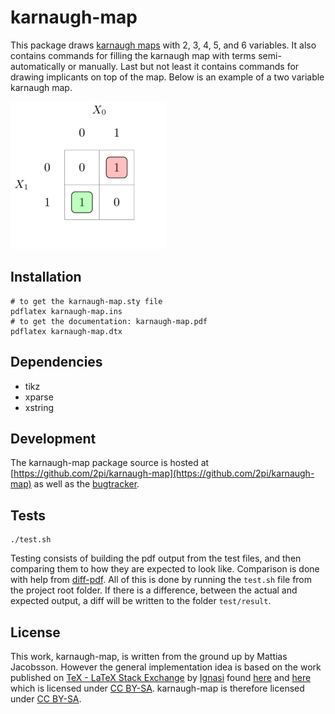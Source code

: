 # karnaugh-map
This package draws [karnaugh maps](https://en.wikipedia.org/wiki/Karnaugh_map) with 2, 3, 4, 5, and 6 variables.
It also contains commands for filling the karnaugh map with terms semi-automatically or manually.
Last but not least it contains commands for drawing implicants on top of the map.
Below is an example of a two variable karnaugh map.

<img src="example.png" width="250">

## Installation
    # to get the karnaugh-map.sty file
    pdflatex karnaugh-map.ins
    # to get the documentation: karnaugh-map.pdf
    pdflatex karnaugh-map.dtx

## Dependencies
* tikz
* xparse
* xstring

## Development
The karnaugh-map package source is hosted at [https://github.com/2pi/karnaugh-map](https://github.com/2pi/karnaugh-map) as well as the [bugtracker](https://github.com/2pi/karnaugh-map/issues).

## Tests
    ./test.sh
Testing consists of building the pdf output from the test files, and then comparing them to how they are expected to look like.
Comparison is done with help from [diff-pdf](https://github.com/vslavik/diff-pdf).
All of this is done by running the `test.sh` file from the project root folder.
If there is a difference, between the actual and expected output, a diff will be written to the folder `test/result`.

## License
This work, karnaugh-map, is written from the ground up by Mattias Jacobsson. However the general implementation idea is based on the work published on [TeX - LaTeX Stack Exchange](https://tex.stackexchange.com) by [Ignasi](https://tex.stackexchange.com/users/1952/ignasi) found [here](https://tex.stackexchange.com/a/140581) and [here](https://tex.stackexchange.com/a/36879) which is licensed under [CC BY-SA](https://creativecommons.org/licenses/by-sa/3.0/). karnaugh-map is therefore licensed under [CC BY-SA](https://creativecommons.org/licenses/by-sa/3.0/).
